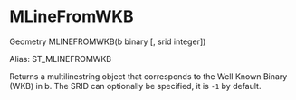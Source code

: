 # MLineFromWKB #

Geometry MLINEFROMWKB(b binary [, srid integer])

Alias: ST_MLINEFROMWKB

Returns a multilinestring object that corresponds to the Well Known Binary (WKB) in b. The SRID can optionally be specified, it is `-1` by default.

